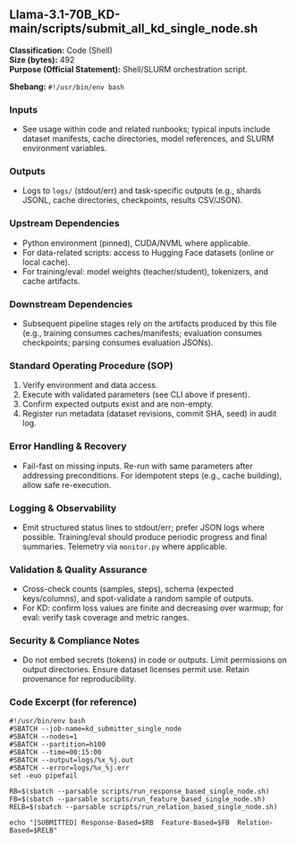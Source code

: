 ## Llama-3.1-70B_KD-main/scripts/submit_all_kd_single_node.sh

**Classification:** Code (Shell)  
**Size (bytes):** 492  
**Purpose (Official Statement):** Shell/SLURM orchestration script.

**Shebang:** `#!/usr/bin/env bash`

### Inputs
- See usage within code and related runbooks; typical inputs include dataset manifests, cache directories, model references, and SLURM environment variables.

### Outputs
- Logs to `logs/` (stdout/err) and task-specific outputs (e.g., shards JSONL, cache directories, checkpoints, results CSV/JSON).

### Upstream Dependencies
- Python environment (pinned), CUDA/NVML where applicable.
- For data-related scripts: access to Hugging Face datasets (online or local cache).
- For training/eval: model weights (teacher/student), tokenizers, and cache artifacts.

### Downstream Dependencies
- Subsequent pipeline stages rely on the artifacts produced by this file (e.g., training consumes caches/manifests; evaluation consumes checkpoints; parsing consumes evaluation JSONs).

### Standard Operating Procedure (SOP)
1. Verify environment and data access.
2. Execute with validated parameters (see CLI above if present).
3. Confirm expected outputs exist and are non-empty.
4. Register run metadata (dataset revisions, commit SHA, seed) in audit log.

### Error Handling & Recovery
- Fail-fast on missing inputs. Re-run with same parameters after addressing preconditions. For idempotent steps (e.g., cache building), allow safe re-execution.

### Logging & Observability
- Emit structured status lines to stdout/err; prefer JSON logs where possible. Training/eval should produce periodic progress and final summaries. Telemetry via `monitor.py` where applicable.

### Validation & Quality Assurance
- Cross-check counts (samples, steps), schema (expected keys/columns), and spot-validate a random sample of outputs.
- For KD: confirm loss values are finite and decreasing over warmup; for eval: verify task coverage and metric ranges.

### Security & Compliance Notes
- Do not embed secrets (tokens) in code or outputs. Limit permissions on output directories. Ensure dataset licenses permit use. Retain provenance for reproducibility.

### Code Excerpt (for reference)
```
#!/usr/bin/env bash
#SBATCH --job-name=kd_submitter_single_node
#SBATCH --nodes=1
#SBATCH --partition=h100
#SBATCH --time=00:15:00
#SBATCH --output=logs/%x_%j.out
#SBATCH --error=logs/%x_%j.err
set -euo pipefail

RB=$(sbatch --parsable scripts/run_response_based_single_node.sh)
FB=$(sbatch --parsable scripts/run_feature_based_single_node.sh)
RELB=$(sbatch --parsable scripts/run_relation_based_single_node.sh)

echo "[SUBMITTED] Response-Based=$RB  Feature-Based=$FB  Relation-Based=$RELB"

```